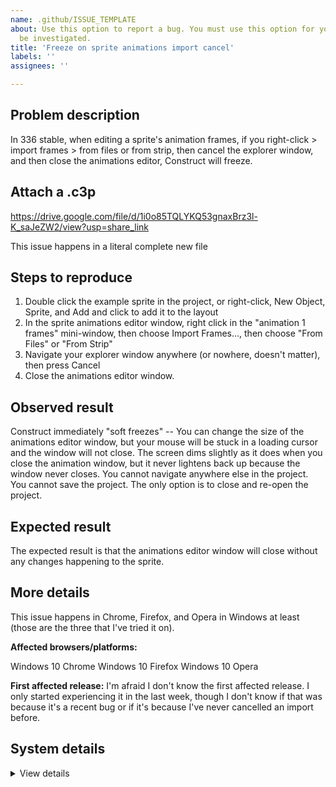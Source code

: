 ```yaml
---
name: .github/ISSUE_TEMPLATE
about: Use this option to report a bug. You must use this option for your report to
  be investigated.
title: 'Freeze on sprite animations import cancel'
labels: ''
assignees: ''

---
```


<!-- You must use this template or your issue will be closed without investigation. Please see the guidelines. -->

## Problem description

In 336 stable, when editing a sprite's animation frames, if you right-click > import frames > from files or from strip, then cancel the explorer window, and then close the animations editor, Construct will freeze.

## Attach a .c3p

<!-- A minimal Construct project (.c3p) is required to be attached. Your issue will likely be closed without investigation if you don't provide one. Please see the guidelines -->
https://drive.google.com/file/d/1i0o85TQLYKQ53gnaxBrz3l-K_saJeZW2/view?usp=share_link 

This issue happens in a literal complete new file

## Steps to reproduce

1. Double click the example sprite in the project, or right-click, New Object, Sprite, and Add and click to add it to the layout
2. In the sprite animations editor window, right click in the "animation 1 frames" mini-window, then choose Import Frames..., then choose "From Files" or "From Strip"
3. Navigate your explorer window anywhere (or nowhere, doesn't matter), then press Cancel
4. Close the animations editor window.

## Observed result

Construct immediately "soft freezes" -- You can change the size of the animations editor window, but your mouse will be stuck in a loading cursor and the window will not close. The screen dims slightly as it does when you close the animation window, but it never lightens back up because the window never closes. You cannot navigate anywhere else in the project. You cannot save the project. The only option is to close and re-open the project.


## Expected result

The expected result is that the animations editor window will close without any changes happening to the sprite.

## More details

This issue happens in Chrome, Firefox, and Opera in Windows at least (those are the three that I've tried it on). 


**Affected browsers/platforms:** <!-- Chrome/Firefox/Safari, Windows/macOS/Android, etc -->

Windows 10 Chrome
Windows 10 Firefox
Windows 10 Opera

**First affected release:** <!-- e.g. worked in r122 but broke in r123 -->
I'm afraid I don't know the first affected release. I only started experiencing it in the last week, though I don't know if that was because it's a recent bug or if it's because I've never cancelled an import before. 
## System details

<!-- If you see a crash report dialog, please copy and paste it to where it says "PASTE HERE" below. -->
<!-- Otherwise please go to Menu > About > Platform information and paste that information there instead. -->

<details><summary>View details</summary>

Platform information
Product: Construct 3 r336 (stable)
Browser: Chrome 111.0.5563.148
Browser engine: Chromium
Context: browser
Operating system: Windows 10
Device type: desktop
Device pixel ratio: 1
Logical CPU cores: 12
Approx. device memory: 8 GB
User agent: Mozilla/5.0 (Windows NT 10.0; Win64; x64) AppleWebKit/537.36 (KHTML, like Gecko) Chrome/111.0.0.0 Safari/537.36
Language setting: en-US

Local storage
Storage quota (approx): 142 gb
Storage usage (approx): 101 mb (0.1%)
Persistant storage: No

Browser support notes
This list contains missing features that are not required, but could improve performance or user experience if supported.

Nothing is missing. Everything is OK!
WebGL information
Version string: WebGL 2.0 (OpenGL ES 3.0 Chromium)
Numeric version: 2
Supports NPOT textures: yes
Supports GPU profiling: yes
Supports highp precision: yes
Vendor: Google Inc. (AMD)
Renderer: ANGLE (AMD, AMD Radeon RX 5700 XT Direct3D11 vs_5_0 ps_5_0, D3D11)
Major performance caveat: no
Maximum texture size: 16384
Point size range: 1 to 1024
Extensions:

EXT_color_buffer_float
EXT_color_buffer_half_float
EXT_disjoint_timer_query_webgl2
EXT_float_blend
EXT_texture_compression_bptc
EXT_texture_compression_rgtc
EXT_texture_filter_anisotropic
EXT_texture_norm16
KHR_parallel_shader_compile
OES_draw_buffers_indexed
OES_texture_float_linear
OVR_multiview2
WEBGL_compressed_texture_s3tc
WEBGL_compressed_texture_s3tc_srgb
WEBGL_debug_renderer_info
WEBGL_debug_shaders
WEBGL_lose_context
WEBGL_multi_draw
Audio information
System sample rate: 48000 Hz
Output channels: 2
Output interpretation: speakers
Supported decode formats:

WebM Opus (audio/webm; codecs=opus)
Ogg Opus (audio/ogg; codecs=opus)
WebM Vorbis (audio/webm; codecs=vorbis)
Ogg Vorbis (audio/ogg; codecs=vorbis)
MPEG-4 AAC (audio/mp4; codecs=mp4a.40.5)
MP3 (audio/mpeg)
FLAC (audio/flac)
PCM WAV (audio/wav; codecs=1)
Supported encode formats:

WebM Opus (audio/webm; codecs=opus)
Video information
Supported decode formats:

WebM AV1 (video/webm; codecs=av01.0.00M.08)
MP4 AV1 (video/mp4; codecs=av01.0.00M.08)
WebM VP9 (video/webm; codecs=vp9)
WebM VP8 (video/webm; codecs=vp8)
Ogg Theora (video/ogg; codecs=theora)
H.265 (video/mp4; codecs=hev1.1.2.L93.B0)
H.264 (video/mp4; codecs=avc1.42E01E)
Supported encode formats:

WebM VP9 (video/webm; codecs=vp9)
WebM VP8 (video/webm; codecs=vp8)

</details>
